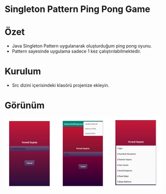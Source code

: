  # Singleton Pattern Ping Pong Game


# Özet
* Java Singleton Pattern uygulanarak oluşturduğum ping pong oyunu.
* Pattern sayesinde uygulama sadece 1 kez çalıştırılabilmektedir.

# Kurulum
* Src dizini içerisindeki klasörü projenize ekleyin.

# Görünüm
<p align="center">
    <img src="https://raw.githubusercontent.com/SouL-H/MapengineeringApp/master/rsm/app1.png"  alt="Observer">
</p>
